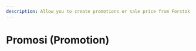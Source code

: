 ```yaml
---
description: Allow you to create promotions or sale price from Forstok
---
```


# Promosi \(Promotion\)

